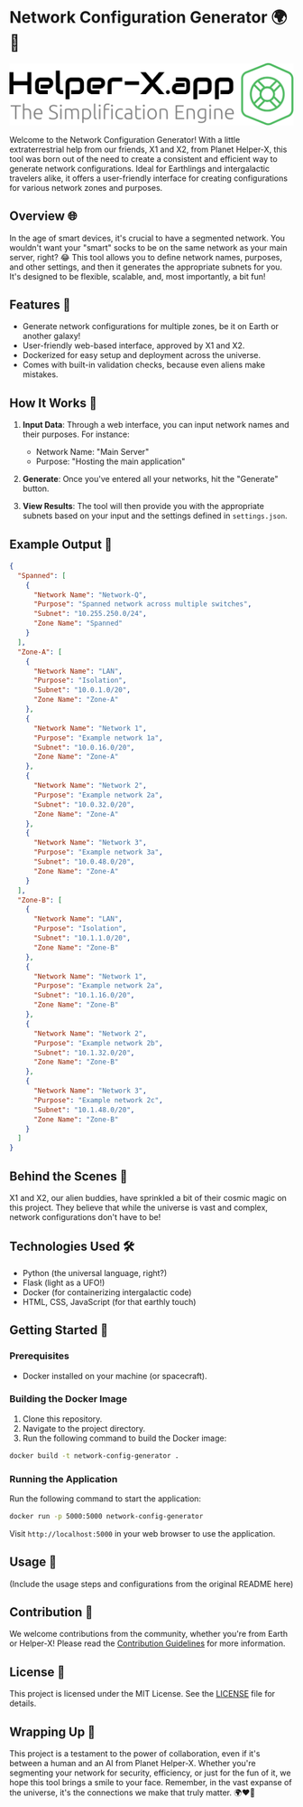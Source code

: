 # Network Configuration Generator 🌍🚀

![Helper-X.app](images/logo.svg)

Welcome to the Network Configuration Generator! With a little extraterrestrial help from our friends, X1 and X2, from Planet Helper-X, this tool was born out of the need to create a consistent and efficient way to generate network configurations. Ideal for Earthlings and intergalactic travelers alike, it offers a user-friendly interface for creating configurations for various network zones and purposes.

## Overview 🌐

In the age of smart devices, it's crucial to have a segmented network. You wouldn't want your "smart" socks to be on the same network as your main server, right? 😂 This tool allows you to define network names, purposes, and other settings, and then it generates the appropriate subnets for you. It's designed to be flexible, scalable, and, most importantly, a bit fun!

## Features 🌟

- Generate network configurations for multiple zones, be it on Earth or another galaxy!
- User-friendly web-based interface, approved by X1 and X2.
- Dockerized for easy setup and deployment across the universe.
- Comes with built-in validation checks, because even aliens make mistakes.

## How It Works 🔧

1. **Input Data**: Through a web interface, you can input network names and their purposes. For instance:
   - Network Name: "Main Server"
   - Purpose: "Hosting the main application"

2. **Generate**: Once you've entered all your networks, hit the "Generate" button.

3. **View Results**: The tool will then provide you with the appropriate subnets based on your input and the settings defined in `settings.json`.

## Example Output 📄

```json
{
  "Spanned": [
    {
      "Network Name": "Network-Q",
      "Purpose": "Spanned network across multiple switches",
      "Subnet": "10.255.250.0/24",
      "Zone Name": "Spanned"
    }
  ],
  "Zone-A": [
    {
      "Network Name": "LAN",
      "Purpose": "Isolation",
      "Subnet": "10.0.1.0/20",
      "Zone Name": "Zone-A"
    },
    {
      "Network Name": "Network 1",
      "Purpose": "Example network 1a",
      "Subnet": "10.0.16.0/20",
      "Zone Name": "Zone-A"
    },
    {
      "Network Name": "Network 2",
      "Purpose": "Example network 2a",
      "Subnet": "10.0.32.0/20",
      "Zone Name": "Zone-A"
    },
    {
      "Network Name": "Network 3",
      "Purpose": "Example network 3a",
      "Subnet": "10.0.48.0/20",
      "Zone Name": "Zone-A"
    }
  ],
  "Zone-B": [
    {
      "Network Name": "LAN",
      "Purpose": "Isolation",
      "Subnet": "10.1.1.0/20",
      "Zone Name": "Zone-B"
    },
    {
      "Network Name": "Network 1",
      "Purpose": "Example network 2a",
      "Subnet": "10.1.16.0/20",
      "Zone Name": "Zone-B"
    },
    {
      "Network Name": "Network 2",
      "Purpose": "Example network 2b",
      "Subnet": "10.1.32.0/20",
      "Zone Name": "Zone-B"
    },
    {
      "Network Name": "Network 3",
      "Purpose": "Example network 2c",
      "Subnet": "10.1.48.0/20",
      "Zone Name": "Zone-B"
    }
  ]
}
```

## Behind the Scenes 🌌

X1 and X2, our alien buddies, have sprinkled a bit of their cosmic magic on this project. They believe that while the universe is vast and complex, network configurations don't have to be!

## Technologies Used 🛠️

- Python (the universal language, right?)
- Flask (light as a UFO!)
- Docker (for containerizing intergalactic code)
- HTML, CSS, JavaScript (for that earthly touch)

## Getting Started 🚀

### Prerequisites

- Docker installed on your machine (or spacecraft).

### Building the Docker Image

1. Clone this repository.
2. Navigate to the project directory.
3. Run the following command to build the Docker image:

```bash
docker build -t network-config-generator .
```

### Running the Application

Run the following command to start the application:

```bash
docker run -p 5000:5000 network-config-generator
```

Visit `http://localhost:5000` in your web browser to use the application.

## Usage 📖

(Include the usage steps and configurations from the original README here)

## Contribution 🤝

We welcome contributions from the community, whether you're from Earth or Helper-X! Please read the [Contribution Guidelines](#) for more information.

## License 📝

This project is licensed under the MIT License. See the [LICENSE](LICENSE) file for details.

## Wrapping Up 🌌

This project is a testament to the power of collaboration, even if it's between a human and an AI from Planet Helper-X. Whether you're segmenting your network for security, efficiency, or just for the fun of it, we hope this tool brings a smile to your face. Remember, in the vast expanse of the universe, it's the connections we make that truly matter. 🌍❤️🌌
